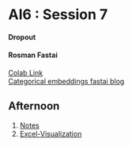# AI6 : Session 7
#### Dropout

#### Rosman Fastai
[Colab Link](https://colab.research.google.com/drive/16w9gh8-3EpflBg_lGWGNJ7w33oQbowt4)  
[Categorical embeddings fastai blog](http://www.fast.ai/2018/04/29/categorical-embeddings/)

## Afternoon

1. [Notes](http://forums.fast.ai/t/deeplearning-lecnotes5/8416)
2. [Excel-Visualization](https://github.com/fastai/fastai/blob/master/courses/dl1/excel/collab_filter.xlsx)
